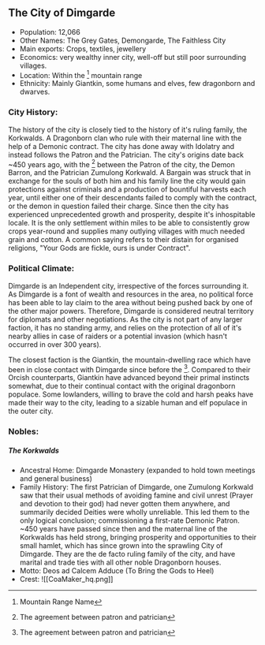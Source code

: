 ## The City of Dimgarde
- Population: 12,066
- Other Names: The Grey Gates, Demongarde, The Faithless City
- Main exports: Crops, textiles, jewellery
- Economics: very wealthy inner city, well-off but still poor surrounding villages.
- Location: Within the [^1] mountain range
- Ethnicity: Mainly Giantkin, some humans and elves, few dragonborn and dwarves. 

### City History:
The history of the city is closely tied to the history of it's ruling family, the Korkwalds. A Dragonborn clan who rule with their maternal line with the help of a Demonic contract. The city has done away with Idolatry and instead follows the Patron and the Patrician. The city's origins date back ~450 years ago, with the [^2] between the Patron of the city, the Demon Barron, and the Patrician Zumulong Korkwald. A Bargain was struck that in exchange for the souls of both him and his family line the city would gain protections against criminals and a production of bountiful harvests each year, until either one of their descendants failed to comply with the contract, or the demon in question failed their charge. Since then the city has experienced unprecedented growth and prosperity, despite it's inhospitable locale. It is the only settlement within miles to be able to consistently grow crops year-round and supplies many outlying villages with much needed grain and cotton. A common saying refers to their distain for organised religions, "Your Gods are fickle, ours is under Contract".

### Political Climate:
Dimgarde is an Independent city, irrespective of the forces surrounding it. As Dimgarde is a font of wealth and resources in the area, no political force has been able to lay claim to the area without being pushed back by one of the other major powers. Therefore, Dimgarde is considered neutral territory for diplomats and other negotiations. As the city is not part of any larger faction, it has no standing army, and relies on the protection of all of it's nearby allies in case of raiders or a potential invasion (which hasn't occurred in over 300 years). 

The closest faction is the Giantkin, the mountain-dwelling race which have been in close contact with Dimgarde since before the [^2]. Compared to their Orcish counterparts, Giantkin have advanced beyond their primal instincts somewhat, due to their continual contact with the original dragonborn populace. Some lowlanders, willing to brave the cold and harsh peaks have made their way to the city, leading to a sizable human and elf populace in the outer city.

### Nobles:
##### The Korkwalds
- Ancestral Home: Dimgarde Monastery (expanded to hold town meetings and general business)
- Family History: The first Patrician of Dimgarde, one Zumulong Korkwald saw that their usual methods of avoiding famine and civil unrest (Prayer and devotion to their god) had never gotten them anywhere, and summarily decided Deities were wholly unreliable. This led them to the only logical conclusion; commissioning a first-rate Demonic Patron. ~450 years have passed since then and the maternal line of the Korkwalds has held strong, bringing prosperity and opportunities to their small hamlet, which has since grown into the sprawling City of Dimgarde. They are the de facto ruling family of the city, and have marital and trade ties with all other noble Dragonborn houses.
- Motto: Deos ad Calcem Adduce (To Bring the Gods to Heel)
- Crest: ![[CoaMaker_hq.png]]


[^1]: Mountain Range Name

[^2]: The agreement between patron and patrician
